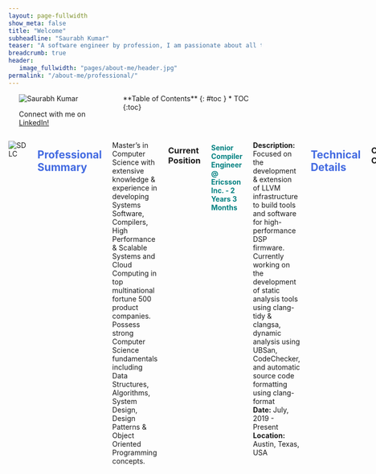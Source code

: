 ```yaml
---
layout: page-fullwidth
show_meta: false
title: "Welcome"
subheadline: "Saurabh Kumar"
teaser: "A software engineer by profession, I am passionate about all things engineering. I enjoy conceptualizing, designing, estimating, building, and improvising products. I have a knack for learning and do not hesitate to go above and beyond to improve my work."
breadcrumb: true
header:
   image_fullwidth: "pages/about-me/header.jpg"
permalink: "/about-me/professional/"
---
```

<link rel="stylesheet" href="https://cdnjs.cloudflare.com/ajax/libs/font-awesome/4.7.0/css/font-awesome.min.css">
<style>
        h2{
            color:royalblue;
        }
        h4{
            color:teal;
        }
</style>

<div class="row">
<div class="medium-4 medium-push-8 columns" markdown="1">
<br>
<div class="border-dotted radius b30">
		<img src="{{ site.urlimg }}profile_pic.jpg" alt="Saurabh Kumar">
		<p class="text-left">
			Connect with me on
			<a href="https://www.linkedin.com/in/isaurabhkumar/">LinkedIn!</a>
		</p>
</div>
<div class="panel radius" markdown="1">
**Table of Contents**
{: #toc }
*  TOC
{:toc}
</div>
</div><!-- /.medium-4.columns -->

<div class="medium-8 medium-pull-4 columns" markdown="1">

![SDLC]({{site.urlimg}}pages\about-me\professional\sdlc.png)


## Professional Summary <i class="fa fa-user fa-1x"></i>
Master’s in Computer Science with extensive knowledge & experience in developing Systems Software, Compilers, High Performance & Scalable Systems and Cloud Computing in top multinational fortune 500 product companies. Possess strong Computer Science fundamentals including Data Structures, Algorithms, System Design, Design Patterns & Object Oriented Programming concepts.

### Current Position
#### Senior Compiler Engineer @ Ericsson Inc. - 2 Years 3 Months<br>
**Description:** Focused on the development & extension of LLVM infrastructure to build tools and software for high-performance DSP firmware.
Currently working on the development of static analysis tools using clang-tidy & clangsa, dynamic analysis using UBSan, CodeChecker, and automatic source code formatting using clang-format <br>
**Date:** July, 2019 - Present <br>
**Location:** Austin, Texas, USA <br>

## Technical Details <i class="fa fa-laptop fa-1x"></i>
### Core Competencies
- Profound knowledge of algorithms, data structures, system design, design patterns and object-oriented programming paradigm
- Knowledge of advanced level programming in C & C++ including C++11, STL containers, C++ templates, and standard library
- In-depth understanding of operating systems, multithreading, multiprocessing, and parallel & distributed computing concepts
- Developed and supported several commercial applications using C++ with more than 100K LOC
- Proficient in all the phases of software development lifecycle in agile, kanban, and test driven development environments

### Areas of Interest
- Compiler Technologies Development
- Backend Development in C & C++
- Systems Software Development
- High Performance & Scalable System Design & Development
- Parallel & Distributed Computing

### Technical Skills
- __Languages:__ C/C++, Python, bash, XML, JSON, HTML, CSS, Javascript, Starlark
- __Libraries:__ C++11, STLBoost, PThreads, MPI, OpenMP, CUDA, Numpy, Scipy, Sk-learn, Nltk, Pytorch
- __Frameworks:__ LLVM, Bazel, Django-Python, CppUnit, CUnit, Cmake, RabbitMQ, HAProxy
- __Development Tools:__ GDB, Vim, Valgrind, UBSan, GProf, Coverity, Doxygen, Eclipse, Visual Studio
- __Concepts:__ OOP, SOA, Agile, Kanban, BDD, TDD, SDLC
- __DevOps Tools:__ Jira, Gerrit, Git, Perforce, Bugzilla, ClearQuest, Code Collaborator, Rally, Pivotal Tracker
- __Platforms:__ Linux/Unix, Windows, Mac OSX, LSF, SGE, AWS, Google Cloud
- __Hardware:__ VHDL, Verilog, SystemC, UVM, SVA, PSL, UPF, STA, Simulation, Emulation, FPGA Prototyping
- __Databases:__ MongoDB, Redis, SQL, Cassandra

## Job Experiences <i class="fa fa-building fa-1x"></i>
### Full Time Jobs
#### Compiler Developer @ Ericsson Inc.
- __Date:__ July, 2019 - Present
- __Company Website:__ [www.ericsson.com](http://www.ericsson.com){:target="_blank"}
- __ROLES & RESPONSIBILITIES:__
  + Conceptualized & created several static analysis checkers to automatically identify and correct bug prone C code in the firmware
  + Conceived & implemented the plan for development & extension of UBSan to support full runtime dynamic analysis in memory constrained embedded environments within the 5G domain
  + Accomplished feature extensions & collaborated with several teams for integration of CodeChecker to facilitate static and dynamic analysis of entire C source code at Ericsson
  + Investigated & fixed issues reported in the clang static analyzer related to symbolic execution of C source code
  + Proposed, produced & deployed a tool to automatically format C source code according to Ericsson coding guidelines which resulted in significant reduction of customer issues due to incorrect programming practices
  

#### Lead Member of Technical Staff (R&D) @ Mentor, A Siemens Business
- __Date:__ August, 2016 - April, 2017
- __Company Website:__ [www.mentor.com](http://www.mentor.com){:target="_blank"}
- __ROLES & RESPONSIBILITIES:__
  + Lead developer for software that helps customers automatically perform verification tasks with minimal configuration. Worked with users to gather requirement, designed, developed & tested a fault tolerant software which resulted in 50% faster turnaround time
  + Designed and implemented power specification language support in compiler of FPGA prototyping using C++; Performed code optimization via hanging logic removal, dead logic elimination & complex algorithms reducing memory usage by 30%
  + Worked in all phases of SDLC including backend development for FPGA compiler using Agile development methodology & improving product quality by incorporating customer feedback, changing requirements and reducing overall development time
  + Proposed feature plans created future roadmaps & test requirement documents for compiler software by collaborating with multiple teams; Performed code reviews, bug fixes and progress review to ensure accuracy and timely development of software

#### Senior Member of Technical Staff (R&D) @ Mentor, A Siemens Business
- __Date:__ August, 2013 - July, 2016
- __Company Website:__ [www.mentor.com](http://www.mentor.com){:target="_blank"}
- __ROLES & RESPONSIBILITIES:__
  + Handled design, development, test and debug of large system software. Analyzed code for efficiency, stability, portability, scalability & integration with various platforms. Provided post production customer support to quickly resolve issues
  + Developed a compiler driver software using C++ to aid in verification of hardware devices for FPGA prototyping system. Designed the driver software interface, software requirement specifications & architecture documents
  + Programmed a multiprocessing software using C++ to identify mutually exclusive compilation phases and run them in parallel over grid, LSF, and machine list, resulting in over 200% runtime efficiency
  + Supported VHDL-2008, a hardware design programming language using C & C++ in the compiler of Questa Visualizer debugger facilitating advanced verification environment and reducing overall verification time by 10%
  + Implemented encryption mechanism using C & C++ in VHDL compiler as per IEEE-1735 standards for IP protection

#### Member of Technical Staff @ NetApp Inc.
- __Date:__ July, 2012 - July, 2013
- __Company Website:__ [www.netapp.com](http://www.netapp.com){:target="_blank"}
- __ROLES & RESPONSIBILITIES:__
  + Contributed towards the backend of SANtricity using C++, an enterprise storage array management software. Worked on storage array discovery and support bundle collection features
  + Engineered command line programs for volume management, firmware inventory and array discovery features using C++ as part of the SDK package

### Internships
#### Software Engineering Intern @ NetApp Inc.
- __Date:__ May, 2011 - July, 2011
- __Company Website:__ [www.netapp.com](http://www.netapp.com){:target="_blank"}
- __ROLES & RESPONSIBILITIES:__
  + Created a tool using Python to validate the integrity of fingerprint database used to identify potential metadata corruption that could lead to data loss during deduplication. Quickly learned the required technologies, understood requirements, designed, coded, tested and successfully delivered the project which garnered me a full time offer from NetApp

#### Software Engineering Intern @ Infogile Technologies
- __Date:__ May, 2010 - July, 2010
- __Former Company Website:__ [www.infogile.com](http://www.infogile.com){:target="_blank"}
- __ROLES & RESPONSIBILITIES:__
  + Built and tested J2ME mobile application by implementing functionalities for buffering and streaming media, XML parser, live feeds and Facebook integration using KXML and Facebook mobile API

### Part Time Jobs
#### Graduate Assistant @ Texas A&M University
- __Date:__ August, 2017 - May, 2018
- __University Website:__ [www.tamu.edu](http://www.tamu.edu){:target="_blank"}
- __ROLES & RESPONSIBILITIES:__
  + Developed an auto grading software to automate the grading of C++ programming assignments via static parsing of code as well as dynamic execution according to scoring rubrics for Department of Computer Science, Texas A&M University


<a class="radius button large" href="{{ site.url }}{{ site.baseurl }}/blog/">Check out my recent posts ›</a>


